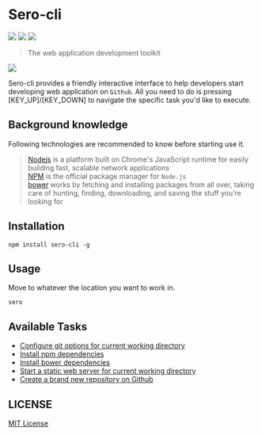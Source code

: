Sero-cli
=========

![](http://img.shields.io/badge/npm_module-v1.0.1-green.svg?style=flat)  ![](http://img.shields.io/badge/dependencies-latest-yellowgreen.svg?style=flat)
![](http://img.shields.io/badge/build-passing-brightgreen.svg?style=flat)

> The web application development toolkit


![](https://raw.githubusercontent.com/leftstick/Sero-cli/master/docs/img/example.png)

Sero-cli provides a friendly interactive interface to help developers start developing web application on `Github`. All you need to do is pressing [KEY_UP]/[KEY_DOWN] to navigate the specific task you'd like to execute.

## Background knowledge ##
Following technologies are recommended to know before starting use it.

> [Nodejs](http://www.nodejs.org/) is a platform built on Chrome's JavaScript runtime for easily building fast, scalable network applications<br/>
> [NPM](http://www.npmjs.org/) is the official package manager for `Node.js`<br/> 
> [bower](http://bower.io/) works by fetching and installing packages from all over, taking care of hunting, finding, downloading, and saving the stuff you’re looking for<br/>

## Installation ##

```shell
npm install sero-cli -g
```

## Usage ##

Move to whatever the location you want to work in. 

```shell
sero
```

## Available Tasks ##

- [Configure git options for current working directory](./docs/task_gitconf.md)
- [Install npm dependencies](./docs/task_installnpm.md)
- [Install bower dependencies](./docs/task_installbower.md)
- [Start a static web server for current working directory](./docs/task_startwebserver.md)
- [Create a brand new repository on Github](./docs/task_createrepo.md)

## LICENSE ##

[MIT License](http://en.wikipedia.org/wiki/MIT_License)